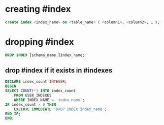 # creating #index

```sql
create index <index_name> on <table_name> ( <column1>, <column2>, … );
```

# dropping #index

```sql
DROP INDEX [schema_name.]index_name;
```
  
## drop #index if it exists in #indexes

```sql
DECLARE index_count INTEGER;
BEGIN
SELECT COUNT(*) INTO index_count
    FROM USER_INDEXES
    WHERE INDEX_NAME = 'index_name';
IF index_count > 0 THEN
    EXECUTE IMMEDIATE 'DROP INDEX index_name';
END IF;
END;

```

  
